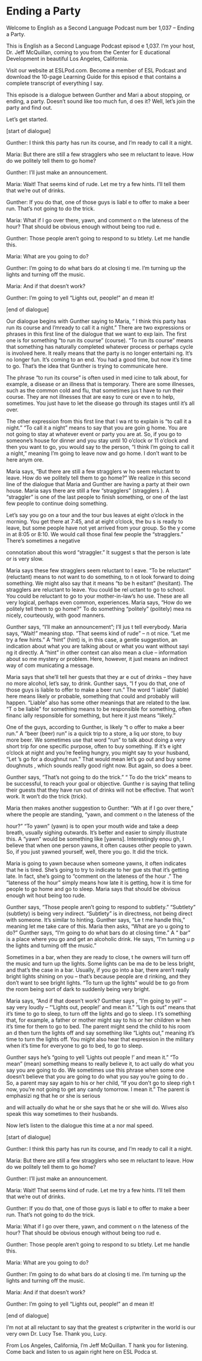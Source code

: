 # Ending a Party

Welcome to English as a Second Language Podcast num ber 1,037 – Ending a Party.  

This is English as a Second Language Podcast episod e 1,037. I’m your host, Dr. Jeff McQuillan, coming to you from the Center for E ducational Development in beautiful Los Angeles, California.  

Visit our website at ESLPod.com. Become a member of  ESL Podcast and download the 10-page Learning Guide for this episod e that contains a complete transcript of everything I say.  

This episode is a dialogue between Gunther and Mari a about stopping, or ending, a party. Doesn’t sound like too much fun, d oes it? Well, let’s join the party and find out.  

Let’s get started. 

[start of dialogue] 

Gunther: I think this party has run its course, and  I’m ready to call it a night. 

Maria: But there are still a few stragglers who see m reluctant to leave. How do we politely tell them to go home? 

Gunther: I’ll just make an announcement. 

Maria: Wait! That seems kind of rude. Let me try a few hints. I’ll tell them that we’re out of drinks. 

Gunther: If you do that, one of those guys is liabl e to offer to make a beer run. That’s not going to do the trick. 

Maria: What if I go over there, yawn, and comment o n the lateness of the hour? That should be obvious enough without being too rud e. 

Gunther: Those people aren’t going to respond to su btlety. Let me handle this. 

Maria: What are you going to do?  

Gunther: I’m going to do what bars do at closing ti me. I’m turning up the lights and turning off the music. 

Maria: And if that doesn’t work?  

Gunther: I’m going to yell “Lights out, people!” an d mean it! 

[end of dialogue] 

Our dialogue begins with Gunther saying to Maria, “ I think this party has run its course and I’mready to call it a night.” There are two expressions or phrases in this first line of the dialogue that we want to exp lain. The first one is for something “to run its course” (course). “To run its  course” means that something has naturally completed whatever process or perhaps  cycle is involved here. It really means that the party is no longer entertaini ng. It’s no longer fun. It’s coming to an end. You had a good time, but now it’s  time to go. That’s the idea that Gunther is trying to communicate here.  

The phrase “to run its course” is often used in med icine to talk about, for example, a disease or an illness that is temporary.  There are some illnesses, such as the common cold and flu, that sometimes jus t have to run their course. They are not illnesses that are easy to cure or eve n to help, sometimes. You just have to let the disease go through its stages until  it’s all over. 

The other expression from this first line that I wa nt to explain is “to call it a night.” “To call it a night” means to say that you are goin g home. You are not going to stay at whatever event or party you are at. So, if you go to someone’s house for dinner and you stay until 10 o’clock or 11 o’clock and then you want to go, you would say to the person, “I think I’m going to call  it a night,” meaning I’m going to leave now and go home. I don’t want to be here anym ore.  

Maria says, “But there are still a few stragglers w ho seem reluctant to leave. How do we politely tell them to go home?” We realize in  this second line of the dialogue that Maria and Gunther are having a party at their own house. Maria says there are still a few “stragglers” (stragglers ). A “straggler” is one of the last people to finish something, or one of the last few people to continue doing something.  

Let’s say you go on a tour and the tour bus leaves at eight o’clock in the morning. You get there at 7:45, and at eight o’clock, the bu s is ready to leave, but some people have not yet arrived from your group. So the y come in at 8:05 or 8:10. We would call those final few people the “stragglers.”  There’s sometimes a negative  

connotation about this word “straggler.” It suggest s that the person is late or is very slow.  

Maria says these few stragglers seem reluctant to l eave. “To be reluctant” (reluctant) means to not want to do something, to n ot look forward to doing something. We might also say that it means “to be h esitant” (hesitant). The stragglers are reluctant to leave. You could be rel uctant to go to school. You could be reluctant to go to your mother-in-law’s ho use. These are all very logical, perhaps even common, experiences. Maria says, “How do we politely tell them to go home?” To do something “politely” (politely) mea ns nicely, courteously, with good manners.  

Gunther says, “I’ll make an announcement”; I’ll jus t tell everybody. Maria says, “Wait!” meaning stop. “That seems kind of rude” – n ot nice. “Let me try a few hints.” A “hint” (hint) is, in this case, a gentle suggestion, an indication about what you are talking about or what you want without sayi ng it directly. A “hint” in other context can also mean a clue – information about so me mystery or problem. Here, however, it just means an indirect way of com municating a message. 

Maria says that she’ll tell her guests that they ar e out of drinks – they have no more alcohol, let’s say, to drink. Gunther says, “I f you do that, one of those guys is liable to offer to make a beer run.” The word “l iable” (liable) here means likely or probable, something that could and probably will  happen. “Liable” also has some other meanings that are related to the law. “T o be liable” for something means to be responsible for something, often financ ially responsible for something, but here it just means “likely.”  

One of the guys, according to Gunther, is likely “t o offer to make a beer run.” A “beer (beer) run” is a quick trip to a store, a liq uor store, to buy more beer. We sometimes use that word “run” to talk about doing a  very short trip for one specific purpose, often to buy something. If it’s e ight o’clock at night and you’re feeling hungry, you might say to your husband, “Let ’s go for a doughnut run.” That would mean let’s go out and buy some doughnuts , which sounds really good right now. But again, so does a beer.  

Gunther says, “That’s not going to do the trick.” “ To do the trick” means to be successful, to reach your goal or objective. Gunthe r is saying that telling their guests that they have run out of drinks will not be  effective. That won’t work. It won’t do the trick (trick).  

Maria then makes another suggestion to Gunther: “Wh at if I go over there,” where the people are standing, “yawn, and comment o n the lateness of the  

hour?” “To yawn” (yawn) is to open your mouth wide and take a deep breath, usually sighing outwards. It’s better and easier to  simply illustrate this. A “yawn” would be something like [yawns]. Interestingly enou gh, I believe that when one person yawns, it often causes other people to yawn.  So, if you just yawned yourself, well, there you go. It did the trick.  

Maria is going to yawn because when someone yawns, it often indicates that he is tired. She’s going to try to indicate to her gue sts that it’s getting late. In fact, she’s going to “comment on the lateness of the hour .” The “lateness of the hour” simply means how late it is getting, how it is time  for people to go home and go to sleep. Maria says that should be obvious enough wit hout being too rude.  

Gunther says, “Those people aren’t going to respond  to subtlety.” “Subtlety” (subtlety) is being very indirect. “Subtlety” is in directness, not being direct with someone. It’s similar to hinting. Gunther says, “Le t me handle this,” meaning let me take care of this. Maria then asks, “What are yo u going to do?” Gunther says, “I’m going to do what bars do at closing time.” A “ bar” is a place where you go and get an alcoholic drink. He says, “I’m turning u p the lights and turning off the music.”  

Sometimes in a bar, when they are ready to close, t he owners will turn off the music and turn up the lights. Some lights can be ma de to be less bright, and that’s the case in a bar. Usually, if you go into a  bar, there aren’t really bright lights shining on you – that’s because people are d rinking, and they don’t want to see bright lights. “To turn up the lights” would be  to go from the room being sort of dark to suddenly being very bright.  

Maria says, “And if that doesn’t work? Gunther says , “I’m going to yell” – say very loudly – “‘Lights out, people!’ and mean it.” “Ligh ts out” means that it’s time to go to sleep, to turn off the lights and go to sleep. I t’s something that, for example, a father or mother might say to his or her children w hen it’s time for them to go to bed. The parent might send the child to his room an d then turn the lights off and say something like “Lights out,” meaning it’s time to turn the lights off. You might also hear that expression in the military when it’s  time for everyone to go to bed, to go to sleep.  

Gunther says he’s “going to yell ‘Lights out people !’ and mean it.” “To mean” (mean) something means to really believe it, to act ually do what you say you are going to do. We sometimes use this phrase when some one doesn’t believe that you are going to do what you say you’re going to do . So, a parent may say again to his or her child, “If you don’t go to sleep righ t now, you’re not going to get any candy tomorrow. I mean it.” The parent is emphasizi ng that he or she is serious  

and will actually do what he or she says that he or  she will do. Wives also speak this way sometimes to their husbands.  

Now let’s listen to the dialogue this time at a nor mal speed. 

[start of dialogue] 

Gunther: I think this party has run its course, and  I’m ready to call it a night. 

Maria: But there are still a few stragglers who see m reluctant to leave. How do we politely tell them to go home? 

Gunther: I’ll just make an announcement. 

Maria: Wait! That seems kind of rude. Let me try a few hints. I’ll tell them that we’re out of drinks. 

Gunther: If you do that, one of those guys is liabl e to offer to make a beer run. That’s not going to do the trick. 

Maria: What if I go over there, yawn, and comment o n the lateness of the hour? That should be obvious enough without being too rud e. 

Gunther: Those people aren’t going to respond to su btlety. Let me handle this. 

Maria: What are you going to do?  

Gunther: I’m going to do what bars do at closing ti me. I’m turning up the lights and turning off the music. 

Maria: And if that doesn’t work?  

Gunther: I’m going to yell “Lights out, people!” an d mean it! 

[end of dialogue] 

I’m not at all reluctant to say that the greatest s criptwriter in the world is our very own Dr. Lucy Tse. Thank you, Lucy.  

From Los Angeles, California, I’m Jeff McQuillan. T hank you for listening. Come back and listen to us again right here on ESL Podca st. 

